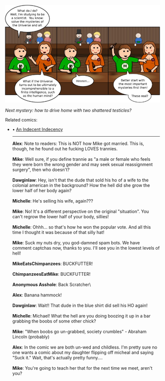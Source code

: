 <!--
.. title: Carpe Diboobs
.. slug: carpe-diboobs
.. date: 2010/06/21 00:00:00
.. tags: 
.. link: 
.. description: 
-->

<a href='carpe-diboobs.html' title='View comments'>
<img class='comic' src='../assets/comics/20100621.jpg' />
</a>

<em>Next mystery: how to drive home with two shattered testicles?</em>

<!-- TEASER_END -->
<div class='related'><span>Related comics:</span><ul class='inline'>
<li>&bull; <a href='an-indecent-indecency.html'>An Indecent Indecency</a></li>
</li>
<hr />

<div class='comments'>
<b>Alex</b>: Note to readers: This is NOT how Mike got married. This is, though, he he found out he fucking LOVES trannies.<br /><br />
<b>Mike</b>: Well sure, if you define trannie as "a male or female who feels they were born the wrong gender and may seek sexual reassignment surgery", then who doesn't?<br /><br />
<b>Dawginlaw</b>: Hey, isn't that the dude that sold his ho of a wife to the colonial american in the background? How the hell did she grow the lower half of her body again?<br /><br />
<b>Michelle</b>: He's selling his wife, again???<br /><br />
<b>Mike</b>: No!  It's a different perspective on the original "situation".  You can't regrow the lower half of your body, sillies!<br /><br />
<b>Michelle</b>: Ohhh... so that's how he won the popular vote. And all this time I thought it was because of that silly hat!<br /><br />
<b>Mike</b>: Suck my nuts dry, you god-damned spam bots.  We have comment captchas now, thanks to you.  I'll see you in the lowest levels of hell!<br /><br />
<b>MikeEatsChimpanzees</b>: BUCKFUTTER!<br /><br />
<b>ChimpanzeesEatMike</b>: BUCKFUTTER!<br /><br />
<b>Anonymous Asshole</b>: Back Scratcher\<br /><br />
<b>Alex</b>: Banana hammock!<br /><br />
<b>Dawginlaw</b>: Wait!! That dude in the blue shirt did sell his HO again!<br /><br />
<b>Michelle</b>: Michael! What the hell are you doing boozing it up in a bar grabbing the boobs of some other chick?<br /><br />
<b>Mike</b>: "When boobs go un-grabbed, society crumbles" - Abraham Lincoln (probably)<br /><br />
<b>Alex</b>: In the comic we are both un-wed and childless. I'm pretty sure no one wants a comic about my daughter flipping off micheal and saying "Suck it." Wait, that's actually pretty funny....<br /><br />
<b>Mike</b>: You're going to teach her that for the next time we meet, aren't you?<br /><br />
</div>

